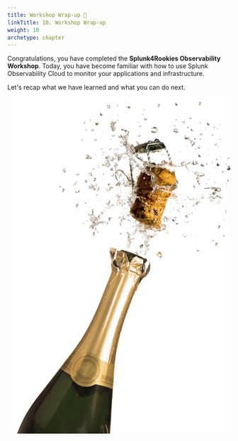 ```yaml
---
title: Workshop Wrap-up 🎁
linkTitle: 10. Workshop Wrap-up
weight: 10
archetype: chapter
---
```


Congratulations, you have completed the **Splunk4Rookies Observability Workshop**. Today, you have become familiar with how to use Splunk Observability Cloud to monitor your applications and infrastructure.

Let's recap what we have learned and what you can do next.

![Champagne](images/champagne.png?width=45vw)
